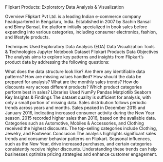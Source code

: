 Flipkart Products: Exploratory Data Analysis & Visualization

Overview
Flipkart Pvt Ltd. is a leading Indian e-commerce company headquartered in Bengaluru, India. Established in 2007 by Sachin Bansal and Binny Bansal, the platform initially specialized in book sales before expanding into various categories, including consumer electronics, fashion, and lifestyle products.

Techniques Used
Exploratory Data Analysis (EDA)
Data Visualization
Tools & Technologies
Jupyter Notebook
Dataset
Flipkart Products Data
Objectives
The analysis aims to explore key patterns and insights from Flipkart’s product data by addressing the following questions:

What does the data structure look like?
Are there any identifiable data patterns?
How are missing values handled?
How should the data be prepared for analysis?
What are the monthly sales trends?
How do discounts vary across different products?
Which product categories perform best in sales?
Libraries Used
NumPy
Pandas
Matplotlib
Seaborn
Key Insights & Findings
The dataset quality is sufficient for analysis, with only a small portion of missing data.
Sales distribution follows periodic trends across years and months.
Sales peaked in December 2015 and January 2016, indicating increased consumer activity during the New Year season.
2015 recorded higher sales than 2016, based on the available data.
Categories such as Automotive, Mobiles & Accessories, and Clothing received the highest discounts.
The top-selling categories include Clothing, Jewelry, and Footwear.
Conclusion
The analysis highlights significant sales trends and consumer behavior patterns on Flipkart. Seasonal influences, such as the New Year, drive increased purchases, and certain categories consistently receive higher discounts. Understanding these trends can help businesses optimize pricing strategies and enhance customer engagement.







